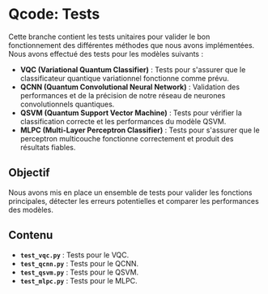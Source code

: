 # Qcode: Tests

Cette branche contient les tests unitaires pour valider le bon fonctionnement des différentes méthodes que nous avons implémentées. Nous avons effectué des tests pour les modèles suivants :

- **VQC (Variational Quantum Classifier)** : Tests pour s'assurer que le classificateur quantique variationnel fonctionne comme prévu.
- **QCNN (Quantum Convolutional Neural Network)** : Validation des performances et de la précision de notre réseau de neurones convolutionnels quantiques.
- **QSVM (Quantum Support Vector Machine)** : Tests pour vérifier la classification correcte et les performances du modèle QSVM.
- **MLPC (Multi-Layer Perceptron Classifier)** : Tests pour s'assurer que le perceptron multicouche fonctionne correctement et produit des résultats fiables.

## Objectif
Nous avons mis en place un ensemble de tests pour valider les fonctions principales, détecter les erreurs potentielles et comparer les performances des modèles.

## Contenu
- **`test_vqc.py`** : Tests pour le VQC.
- **`test_qcnn.py`** : Tests pour le QCNN.
- **`test_qsvm.py`** : Tests pour le QSVM.
- **`test_mlpc.py`** : Tests pour le MLPC.
